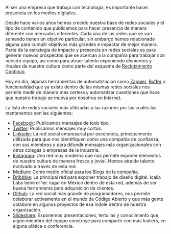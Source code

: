 Al ser una empresa que trabaja con tecnología, es importante hacer presencia en los medios digitales.

Desde hace varios años hemos crecido nuestra base de redes sociales y el tipo de contenido que publicamos para hacer presencia de manera diferente con mercados diferentes. Cada una de las redes que se van sumando tienen un objetivo particular, sin embargo hemos relacionado alguna para cumplir objetivos más grandes e impactar de mejor manera. Parte de la estrategia de impacto y presencia en redes sociales es para generar nuevos prospectos que se acercan a la compañía para trabajar con nuestro equipo, así como para atraer talento exponiendo elementos y rituales de nuestra cultura como parte del esquema de [Reclutamiento Continuo](/content/hiring).

Hoy en día, algunas herramientas de automatización como [Zappier](http://zappier.com), [Buffer](http://buffer.com) o funcionalidad que ya existe dentro de las mismas redes sociales nos permite medir de manera más certera y automatizar cuestiones que hace que nuestro trabajo se mueva por nosotros en Internet.

La lista de redes sociales más utilizadas y las razones por las cuales las mantenemos son las siguientes:
* [Facebook](https://www.facebook.com/icalialabs): Publicamos mensajes de todo tipo.
* [Twitter](https://twitter.com/icalialabs): Publicamos mensajes muy cortos.
* [Linkedin](https://www.linkedin.com/company/icalia-labs): La red social empresarial por excelencia, principalmente utilizada para que nos identifiquen como una compañía de confianza, con sus miembros y para difundir mensajes más organizacionales con otros colegas o empresas de la industria.
* [Instagram](https://www.instagram.com/icalialabs/): Una red muy moderna que nos permite exponer elementos de nuestra cultura de manera fresca y jovial. Hemos atraído talento motivado a través de esta red.
* [Medium](https://medium.com/icalia-labs): Como medio oficial para los Blogs de la compañía.
* [Dribbble](dribbble.com/icalialabs): La principal red para exponer trabajo de diseño digital. Icalia Labs tiene el 1er. lugar en México dentro de esta red, además de ser buena herramienta para adquisición de clientes.
* [Github](www.github.com/IcaliaLabs): La red social más grande de programadores, nos permite colaborar activamente en el mundo de Código Abierto y que más gente colabore en algunos proyectos de esa índole dentro de nuestra organización.
* [Slideshare](www.slideshare.net/icalialabs): Exponemos presentaciones, tertulias y conocimiento que algún miembro del equipo construye para compartir con más Icaliers, en alguna plática o conferencia.
